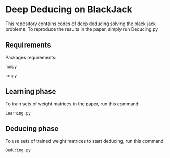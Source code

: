 # Deep Deducing on BlackJack

This repository contains codes of deep deducing solving the black jack problems.
To reproduce the results in the paper, simply run Deducing.py


## Requirements

Packages requirements:

```
numpy
```


```
scipy
```

## Learning phase
To train sets of weight matrices in the paper, run this command:

```
Learning.py            
```


## Deducing phase
To use sets of trained weight matrices to start deducing, run this command:

```
Deducing.py              
```
